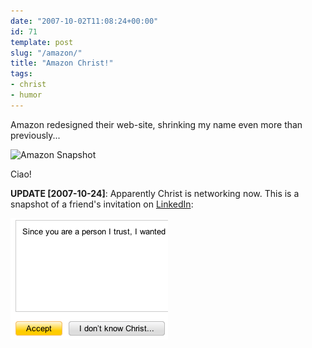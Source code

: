 ```yaml
---
date: "2007-10-02T11:08:24+00:00"
id: 71
template: post
slug: "/amazon/"
title: "Amazon Christ!"
tags:
- christ
- humor
---
```


Amazon redesigned their web-site, shrinking my name even more than
previously...

![Amazon
Snapshot](amazon-christ.png 'Amazon Snapshot')

Ciao!

**UPDATE \[2007-10-24\]**: Apparently Christ is networking now. This
is a snapshot of a friend's invitation on
[LinkedIn](http://linkedin.com/):

![I Don’t Know Christ](idontknowchrist.png)
